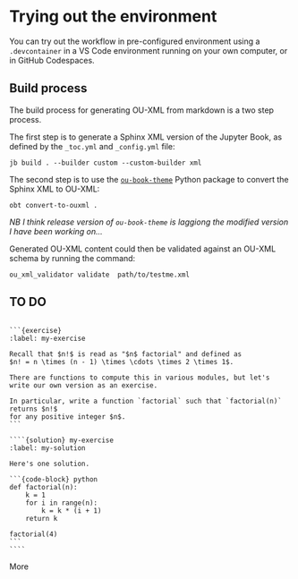 # Trying out the environment

You can try out the workflow in pre-configured environment using a `.devcontainer` in a VS Code environment running on your own computer, or in GitHub Codespaces.

## Build process

The build process for generating OU-XML from markdown is a two step process.

The first step is to generate a Sphinx XML version of the Jupyter Book, as defined by the `_toc.yml` and `_config.yml` file:

`jb build . --builder custom --custom-builder xml`

The second step is to use the [`ou-book-theme`](https://pypi.org/project/ou-book-theme/) Python package to convert the Sphinx XML to OU-XML:

`obt convert-to-ouxml .`

*NB I think release version of `ou-book-theme` is laggiong the modified version I have been working on...*

Generated OU-XML content could then be validated against an OU-XML schema by running the command:

`ou_xml_validator validate  path/to/testme.xml`

## TO DO

`````text

```{exercise}
:label: my-exercise

Recall that $n!$ is read as "$n$ factorial" and defined as
$n! = n \times (n - 1) \times \cdots \times 2 \times 1$.

There are functions to compute this in various modules, but let's
write our own version as an exercise.

In particular, write a function `factorial` such that `factorial(n)` returns $n!$
for any positive integer $n$.
```

````{solution} my-exercise
:label: my-solution

Here's one solution.

```{code-block} python
def factorial(n):
    k = 1
    for i in range(n):
        k = k * (i + 1)
    return k

factorial(4)
```
````

`````

More